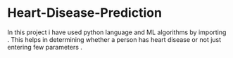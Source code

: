 # Heart-Disease-Prediction
In this project i have used python language and ML algorithms by importing .
This helps in determining whether a person has heart disease or not just entering few parameters .
